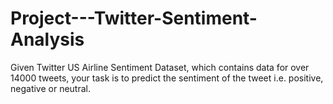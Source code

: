 # Project---Twitter-Sentiment-Analysis
Given Twitter US Airline Sentiment Dataset, which contains data for over 14000 tweets, your task is to predict the sentiment of the tweet i.e. positive, negative or neutral.
